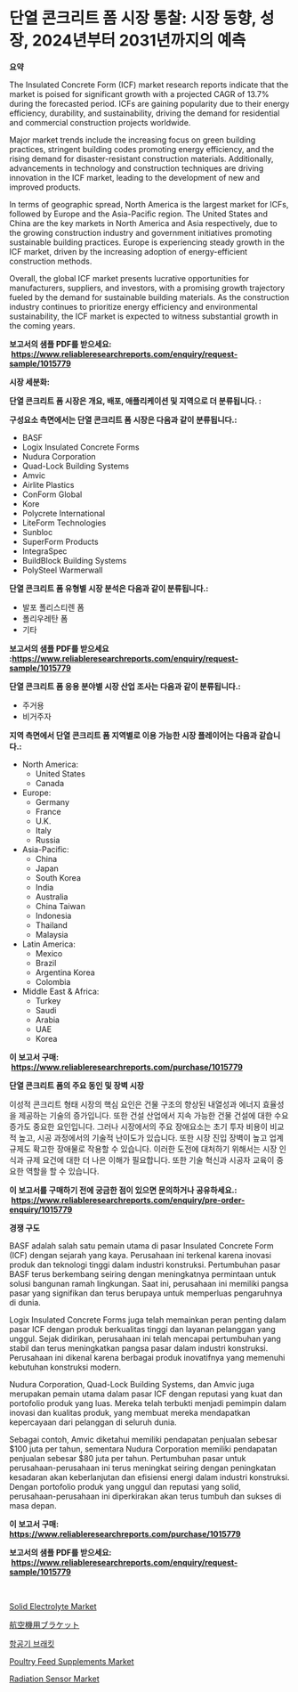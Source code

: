 <p><h1>단열 콘크리트 폼 시장 통찰: 시장 동향, 성장, 2024년부터 2031년까지의 예측</h1></p><p><strong>요약</strong></p>
<p><p>The Insulated Concrete Form (ICF) market research reports indicate that the market is poised for significant growth with a projected CAGR of 13.7% during the forecasted period. ICFs are gaining popularity due to their energy efficiency, durability, and sustainability, driving the demand for residential and commercial construction projects worldwide.</p><p>Major market trends include the increasing focus on green building practices, stringent building codes promoting energy efficiency, and the rising demand for disaster-resistant construction materials. Additionally, advancements in technology and construction techniques are driving innovation in the ICF market, leading to the development of new and improved products.</p><p>In terms of geographic spread, North America is the largest market for ICFs, followed by Europe and the Asia-Pacific region. The United States and China are the key markets in North America and Asia respectively, due to the growing construction industry and government initiatives promoting sustainable building practices. Europe is experiencing steady growth in the ICF market, driven by the increasing adoption of energy-efficient construction methods.</p><p>Overall, the global ICF market presents lucrative opportunities for manufacturers, suppliers, and investors, with a promising growth trajectory fueled by the demand for sustainable building materials. As the construction industry continues to prioritize energy efficiency and environmental sustainability, the ICF market is expected to witness substantial growth in the coming years.</p></p>
<p><strong>보고서의 샘플 PDF를 받으세요: &nbsp;<a href="https://www.reliableresearchreports.com/enquiry/request-sample/1015779">https://www.reliableresearchreports.com/enquiry/request-sample/1015779</a></strong></p>
<p><strong>시장 세분화:</strong></p>
<p><strong> 단열 콘크리트 폼 시장은 개요, 배포, 애플리케이션 및 지역으로 더 분류됩니다. :</strong></p>
<p><strong>구성요소 측면에서는 단열 콘크리트 폼 시장은 다음과 같이 분류됩니다.:</strong></p>
<p><ul><li>BASF</li><li>Logix Insulated Concrete Forms</li><li>Nudura Corporation</li><li>Quad-Lock Building Systems</li><li>Amvic</li><li>Airlite Plastics</li><li>ConForm Global</li><li>Kore</li><li>Polycrete International</li><li>LiteForm Technologies</li><li>Sunbloc</li><li>SuperForm Products</li><li>IntegraSpec</li><li>BuildBlock Building Systems</li><li>PolySteel Warmerwall</li></ul></p>
<p><strong> 단열 콘크리트 폼 유형별 시장 분석은 다음과 같이 분류됩니다.:</strong></p>
<p><ul><li>발포 폴리스티렌 폼</li><li>폴리우레탄 폼</li><li>기타</li></ul></p>
<p><strong>보고서의 샘플 PDF를 받으세요 :<a href="https://www.reliableresearchreports.com/enquiry/request-sample/1015779">https://www.reliableresearchreports.com/enquiry/request-sample/1015779</a></strong></p>
<p><strong> 단열 콘크리트 폼 응용 분야별 시장 산업 조사는 다음과 같이 분류됩니다.:</strong></p>
<p><ul><li>주거용</li><li>비거주자</li></ul></p>
<p><strong>지역 측면에서 단열 콘크리트 폼 지역별로 이용 가능한 시장 플레이어는 다음과 같습니다.:</strong></p>
<p><ul>
    <li>
        North America:
        <ul>
            <li>United States</li>
            <li>Canada</li>
        </ul>
    </li>
    <li>
        Europe:
        <ul>
            <li>Germany</li>
            <li>France</li>
            <li>U.K.</li>
            <li>Italy</li>
            <li>Russia</li>
        </ul>
    </li>
    <li>
        Asia-Pacific:
        <ul>
            <li>China</li>
            <li>Japan</li>
            <li>South Korea</li>
            <li>India</li>
            <li>Australia</li>
            <li>China Taiwan</li>
            <li>Indonesia</li>
            <li>Thailand</li>
            <li>Malaysia</li>
        </ul>
    </li>
    <li>
        Latin America:
        <ul>
            <li>Mexico</li>
            <li>Brazil</li>
            <li>Argentina Korea</li>
            <li>Colombia</li>
        </ul>
    </li>
    <li>
        Middle East & Africa:
        <ul>
            <li>Turkey</li>
            <li>Saudi</li>
            <li>Arabia</li>
            <li>UAE</li>
            <li>Korea</li>
        </ul>
    </li>
    </ul></p>
<p><strong>이 보고서 구매: &nbsp;<a href="https://www.reliableresearchreports.com/purchase/1015779">https://www.reliableresearchreports.com/purchase/1015779</a></strong></p>
<p><strong>단열 콘크리트 폼의 주요 동인 및 장벽 시장</strong></p>
<p><p>이성적 콘크리트 형태 시장의 핵심 요인은 건물 구조의 향상된 내열성과 에너지 효율성을 제공하는 기술의 증가입니다. 또한 건설 산업에서 지속 가능한 건물 건설에 대한 수요 증가도 중요한 요인입니다. 그러나 시장에서의 주요 장애요소는 초기 투자 비용이 비교적 높고, 시공 과정에서의 기술적 난이도가 있습니다. 또한 시장 진입 장벽이 높고 업계 규제도 확고한 장애물로 작용할 수 있습니다. 이러한 도전에 대처하기 위해서는 시장 인식과 규제 요건에 대한 더 나은 이해가 필요합니다. 또한 기술 혁신과 시공자 교육이 중요한 역할을 할 수 있습니다.</p></p>
<p><strong>이 보고서를 구매하기 전에 궁금한 점이 있으면 문의하거나 공유하세요.: &nbsp;<a href="https://www.reliableresearchreports.com/enquiry/pre-order-enquiry/1015779">https://www.reliableresearchreports.com/enquiry/pre-order-enquiry/1015779</a></strong></p>
<p><strong>경쟁 구도</strong></p>
<p><p>BASF adalah salah satu pemain utama di pasar Insulated Concrete Form (ICF) dengan sejarah yang kaya. Perusahaan ini terkenal karena inovasi produk dan teknologi tinggi dalam industri konstruksi. Pertumbuhan pasar BASF terus berkembang seiring dengan meningkatnya permintaan untuk solusi bangunan ramah lingkungan. Saat ini, perusahaan ini memiliki pangsa pasar yang signifikan dan terus berupaya untuk memperluas pengaruhnya di dunia.</p><p>Logix Insulated Concrete Forms juga telah memainkan peran penting dalam pasar ICF dengan produk berkualitas tinggi dan layanan pelanggan yang unggul. Sejak didirikan, perusahaan ini telah mencapai pertumbuhan yang stabil dan terus meningkatkan pangsa pasar dalam industri konstruksi. Perusahaan ini dikenal karena berbagai produk inovatifnya yang memenuhi kebutuhan konstruksi modern.</p><p>Nudura Corporation, Quad-Lock Building Systems, dan Amvic juga merupakan pemain utama dalam pasar ICF dengan reputasi yang kuat dan portofolio produk yang luas. Mereka telah terbukti menjadi pemimpin dalam inovasi dan kualitas produk, yang membuat mereka mendapatkan kepercayaan dari pelanggan di seluruh dunia.</p><p>Sebagai contoh, Amvic diketahui memiliki pendapatan penjualan sebesar $100 juta per tahun, sementara Nudura Corporation memiliki pendapatan penjualan sebesar $80 juta per tahun. Pertumbuhan pasar untuk perusahaan-perusahaan ini terus meningkat seiring dengan peningkatan kesadaran akan keberlanjutan dan efisiensi energi dalam industri konstruksi. Dengan portofolio produk yang unggul dan reputasi yang solid, perusahaan-perusahaan ini diperkirakan akan terus tumbuh dan sukses di masa depan.</p></p>
<p><strong>이 보고서 구매: &nbsp; <a href="https://www.reliableresearchreports.com/purchase/1015779">https://www.reliableresearchreports.com/purchase/1015779</a></strong></p>
<p><strong>보고서의 샘플 PDF를 받으세요: &nbsp;<a href="https://www.reliableresearchreports.com/enquiry/request-sample/1015779">https://www.reliableresearchreports.com/enquiry/request-sample/1015779</a></strong><strong></strong></p>
<p>&nbsp;</p>
<p><p><a href="https://issuu.com/reportprime-2/docs/solid-electrolyte-market-size-2030.pptx">Solid Electrolyte Market</a></p><p><a href="https://github.com/mreklxf44233/Market-Research-Report-List-1/blob/main/7191093185567.md">航空機用ブラケット</a></p><p><a href="https://github.com/oajzkywllm460/Market-Research-Report-List-1/blob/main/4085770185562.md">항공기 브래킷</a></p><p><a href="https://view.publitas.com/reportprime-1/poultry-feed-supplements-market-centers-on-aspects-such-as-market-growth-market-share-market-opportunity-and-projected-forecasts-spanning-from-2024-to-2031/">Poultry Feed Supplements Market</a></p><p><a href="https://issuu.com/reportprime-2/docs/radiation-sensor-market-size-2030.pptx">Radiation Sensor Market</a></p></p>